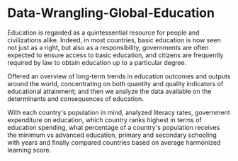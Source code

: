 # Data-Wrangling-Global-Education
Education is regarded as a quintessential resource for people and civilizations alike. Indeed, in most countries, basic education is now seen not just as a right, but also as a responsibility, governments are often expected to ensure access to basic education, and citizens are frequently required by law to obtain education up to a particular degree.

Offered an overview of long-term trends in education outcomes and outputs around the world, concentrating on both quantity and quality indicators of educational attainment; and then we analyze the data available on the determinants and consequences of education.

With each country's population in mind, analyzed literacy rates, government expenditure on education, which country ranks highest in terms of education spending, what percentage of a country's population receives the minimum vs advanced education, primary and secondary schooling with years and finally compared countries based on average harmonized learning score.
